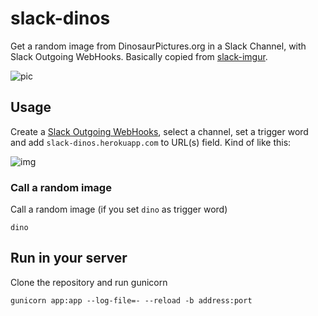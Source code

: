 # slack-dinos

Get a random image from DinosaurPictures.org in a Slack Channel, with Slack Outgoing WebHooks.  Basically copied from [slack-imgur](https://github.com/juanpabloaj/slack-imgur).

![pic](https://i.imgur.com/W5HbxaX.png)

## Usage

Create a [Slack Outgoing WebHooks][webhook], select a channel, set a trigger word and add `slack-dinos.herokuapp.com` to URL(s) field.  Kind of like this:

![img](http://i.imgur.com/79u5e7L.png)

### Call a random image

Call a random image (if you set `dino` as trigger word)

    dino
    
## Run in your server

Clone the repository and run gunicorn

    gunicorn app:app --log-file=- --reload -b address:port

[webhook]: https://getscreenshots.slack.com/services/new/outgoing-webhook
